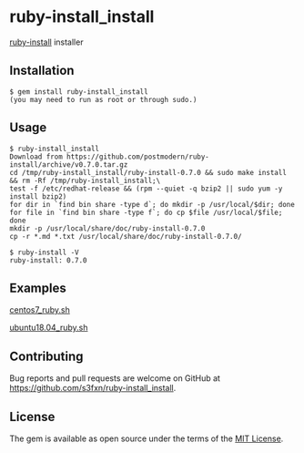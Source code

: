 # ruby-install_install

[ruby-install](https://github.com/postmodern/ruby-install) installer

## Installation

    $ gem install ruby-install_install
    (you may need to run as root or through sudo.)

## Usage
```
$ ruby-install_install 
Download from https://github.com/postmodern/ruby-install/archive/v0.7.0.tar.gz
cd /tmp/ruby-install_install/ruby-install-0.7.0 && sudo make install && rm -Rf /tmp/ruby-install_install;\
test -f /etc/redhat-release && (rpm --quiet -q bzip2 || sudo yum -y install bzip2)
for dir in `find bin share -type d`; do mkdir -p /usr/local/$dir; done
for file in `find bin share -type f`; do cp $file /usr/local/$file; done
mkdir -p /usr/local/share/doc/ruby-install-0.7.0
cp -r *.md *.txt /usr/local/share/doc/ruby-install-0.7.0/

$ ruby-install -V
ruby-install: 0.7.0
```
## Examples

[centos7_ruby.sh](https://gist.github.com/s3fxn/6eaa2d86103f1f336d4691cee0230403)

[ubuntu18.04_ruby.sh](https://gist.github.com/s3fxn/08fd0dc5d502b3760f4fc83a15ca44c7)


## Contributing

Bug reports and pull requests are welcome on GitHub at https://github.com/s3fxn/ruby-install_install.

## License

The gem is available as open source under the terms of the [MIT License](https://opensource.org/licenses/MIT).
